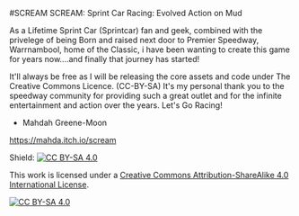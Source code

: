 #SCREAM
SCREAM: Sprint Car Racing: Evolved Action on Mud

As a Lifetime Sprint Car (Sprintcar) fan and geek, combined with the privelege 
of being Born and raised next door to Premier Speedway, Warrnambool, home of the Classic, 
i have been wanting to create this game for years now....and finally that journey has started!
 
It'll always be free as I will be releasing the core assets and code under The Creative Commons Licence. (CC-BY-SA)
It's my personal thank you to the speedway community for providing such a great outlet and for 
the infinite entertainment and action over the years. 
Let's Go Racing!

- Mahdah Greene-Moon

https://mahda.itch.io/scream


Shield: [![CC BY-SA 4.0][cc-by-sa-shield]][cc-by-sa]

This work is licensed under a
[Creative Commons Attribution-ShareAlike 4.0 International License][cc-by-sa].

[![CC BY-SA 4.0][cc-by-sa-image]][cc-by-sa]

[cc-by-sa]: http://creativecommons.org/licenses/by-sa/4.0/
[cc-by-sa-image]: https://licensebuttons.net/l/by-sa/4.0/88x31.png
[cc-by-sa-shield]: https://img.shields.io/badge/License-CC%20BY--SA%204.0-lightgrey.svg
